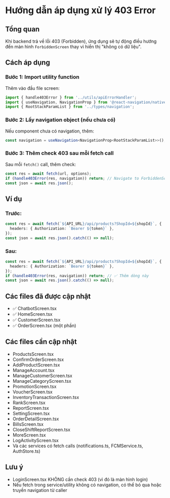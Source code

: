 # Hướng dẫn áp dụng xử lý 403 Error

## Tổng quan
Khi backend trả về lỗi 403 (Forbidden), ứng dụng sẽ tự động điều hướng đến màn hình `ForbiddenScreen` thay vì hiển thị "không có dữ liệu".

## Cách áp dụng

### Bước 1: Import utility function
Thêm vào đầu file screen:
```typescript
import { handle403Error } from '../utils/apiErrorHandler';
import { useNavigation, NavigationProp } from '@react-navigation/native';
import { RootStackParamList } from '../types/navigation';
```

### Bước 2: Lấy navigation object (nếu chưa có)
Nếu component chưa có navigation, thêm:
```typescript
const navigation = useNavigation<NavigationProp<RootStackParamList>>();
```

### Bước 3: Thêm check 403 sau mỗi fetch call
Sau mỗi `fetch()` call, thêm check:
```typescript
const res = await fetch(url, options);
if (handle403Error(res, navigation)) return; // Navigate to ForbiddenScreen nếu 403
const json = await res.json();
```

## Ví dụ

### Trước:
```typescript
const res = await fetch(`${API_URL}/api/products?ShopId=${shopId}`, {
  headers: { Authorization: `Bearer ${token}` },
});
const json = await res.json().catch(() => null);
```

### Sau:
```typescript
const res = await fetch(`${API_URL}/api/products?ShopId=${shopId}`, {
  headers: { Authorization: `Bearer ${token}` },
});
if (handle403Error(res, navigation)) return; // ✅ Thêm dòng này
const json = await res.json().catch(() => null);
```

## Các files đã được cập nhật
- ✅ ChatbotScreen.tsx
- ✅ HomeScreen.tsx
- ✅ CustomerScreen.tsx
- ✅ OrderScreen.tsx (một phần)

## Các files cần cập nhật
- ProductsScreen.tsx
- ConfirmOrderScreen.tsx
- AddProductScreen.tsx
- ManageAccount.tsx
- ManageCustomerScreen.tsx
- ManageCategoryScreen.tsx
- PromotionScreen.tsx
- VoucherScreen.tsx
- InventoryTransactionScreen.tsx
- RankScreen.tsx
- ReportScreen.tsx
- SettingScreen.tsx
- OrderDetailScreen.tsx
- BillsScreen.tsx
- CloseShiftReportScreen.tsx
- MoreScreen.tsx
- LogActivityScreen.tsx
- Và các services có fetch calls (notifications.ts, FCMService.ts, AuthStore.ts)

## Lưu ý
- LoginScreen.tsx KHÔNG cần check 403 (vì đó là màn hình login)
- Nếu fetch trong service/utility không có navigation, có thể bỏ qua hoặc truyền navigation từ caller


